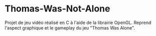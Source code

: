 # Thomas-Was-Not-Alone
Projet de jeu vidéo réalisé en C à l'aide de la librairie OpenGL. Reprend l'aspect graphique et le gameplay du jeu "Thomas Was Alone".
